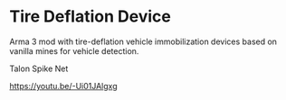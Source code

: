 # Tire Deflation Device

Arma 3 mod with tire-deflation vehicle immobilization devices based on vanilla mines for vehicle detection.

Talon Spike Net

https://youtu.be/-Ui01JAlgxg
